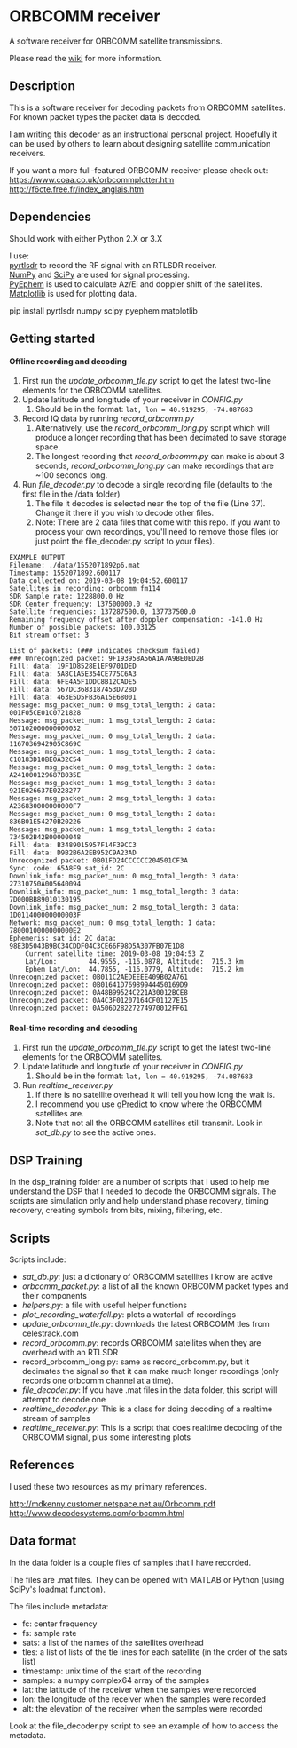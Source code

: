 # ORBCOMM receiver
A software receiver for ORBCOMM satellite transmissions.  

Please read the [wiki] for more information.

[wiki]: https://github.com/fbieberly/ORBCOMM-receiver/wiki  

## Description

This is a software receiver for decoding packets from ORBCOMM satellites. For known packet types the packet data is decoded.  

I am writing this decoder as an instructional personal project. Hopefully it
can be used by others to learn about designing satellite communication
receivers.  

If you want a more full-featured ORBCOMM receiver please check out:  
https://www.coaa.co.uk/orbcommplotter.htm  
http://f6cte.free.fr/index_anglais.htm  



## Dependencies

Should work with either Python 2.X or 3.X

I use:  
[pyrtlsdr] to record the RF signal with an RTLSDR receiver.  
[NumPy] and [SciPy] are used for signal processing.  
[PyEphem] is used to calculate Az/El and doppler shift of the satellites.  
[Matplotlib] is used for plotting data.

pip install pyrtlsdr numpy scipy pyephem matplotlib



[PyEphem]: https://rhodesmill.org/pyephem/index.html
[NumPy]: https://www.numpy.org/
[SciPy]: https://www.scipy.org/
[pyrtlsdr]: https://github.com/roger-/pyrtlsdr
[Matplotlib]: https://matplotlib.org/

## Getting started

#### Offline recording and decoding
1. First run the _update_orbcomm_tle.py_ script to get the latest two-line elements for the ORBCOMM satellites.
2. Update latitude and longitude of your receiver in _CONFIG.py_
    1. Should be in the format: ```lat, lon = 40.919295, -74.087683```
3. Record IQ data by running _record_orbcomm.py_
    1. Alternatively, use the _record_orbcomm_long.py_ script which will produce a longer recording that has been decimated to save storage space.
    1. The longest recording that _record_orbcomm.py_ can make is about 3 seconds, _record_orbcomm_long.py_ can make recordings that are ~100 seconds long.
4. Run _file_decoder.py_ to decode a single recording file (defaults to the first file in the /data folder)
    1. The file it decodes is selected near the top of the file (Line 37). Change it there if you wish to decode other files.
    1. Note: There are 2 data files that come with this repo. If you want to process your own recordings, you'll need to remove those files (or just point the file_decoder.py script to your files).

```
EXAMPLE OUTPUT
Filename: ./data/1552071892p6.mat
Timestamp: 1552071892.600117
Data collected on: 2019-03-08 19:04:52.600117
Satellites in recording: orbcomm fm114
SDR Sample rate: 1228800.0 Hz
SDR Center frequency: 137500000.0 Hz
Satellite frequencies: 137287500.0, 137737500.0
Remaining frequency offset after doppler compensation: -141.0 Hz
Number of possible packets: 100.03125
Bit stream offset: 3

List of packets: (### indicates checksum failed)
### Unrecognized packet: 9F193958A56A1A7A9BE0ED2B
Fill: data: 19F1D8528E1EF9701DED
Fill: data: 5A8C1A5E354CE775C6A3
Fill: data: 6FE4A5F1DDC8B12CADE5
Fill: data: 567DC3683187453D728D
Fill: data: 463E5D5FB36A15E68001
Message: msg_packet_num: 0 msg_total_length: 2 data: 001F05CE01C0721828
Message: msg_packet_num: 1 msg_total_length: 2 data: 507102000000000032
Message: msg_packet_num: 0 msg_total_length: 2 data: 1167036942905C869C
Message: msg_packet_num: 1 msg_total_length: 2 data: C10183D10BE0A32C54
Message: msg_packet_num: 0 msg_total_length: 3 data: A241000129687B035E
Message: msg_packet_num: 1 msg_total_length: 3 data: 921E026637E0228277
Message: msg_packet_num: 2 msg_total_length: 3 data: A236830000000000F7
Message: msg_packet_num: 0 msg_total_length: 2 data: 836B01E54270B20226
Message: msg_packet_num: 1 msg_total_length: 2 data: 734502B42B00000048
Fill: data: B3489015957F14F39CC3
Fill: data: D9B2B6A2EB952C9A23AD
Unrecognized packet: 0B01FD24CCCCCC204501CF3A
Sync: code: 65A8F9 sat_id: 2C
Downlink_info: msg_packet_num: 0 msg_total_length: 3 data: 27310750A005640094
Downlink_info: msg_packet_num: 1 msg_total_length: 3 data: 7D000BB89010130195
Downlink_info: msg_packet_num: 2 msg_total_length: 3 data: 1D011400000000003F
Network: msg_packet_num: 0 msg_total_length: 1 data: 7800010000000000E2
Ephemeris: sat_id: 2C data: 98E3D5043B9BC34CDDF04C3CE66F98D5A307FB07E1D8
	Current satellite time: 2019-03-08 19:04:53 Z
	Lat/Lon:        44.9555, -116.0878, Altitude:  715.3 km
	Ephem Lat/Lon:  44.7855, -116.0779, Altitude:  715.2 km
Unrecognized packet: 0B011C2AEDEEEE409B02A761
Unrecognized packet: 0B01641D76989944450169D9
Unrecognized packet: 0A48B99524C221A30012BCE8
Unrecognized packet: 0A4C3F01207164CF01127E15
Unrecognized packet: 0A506D28227274970012FF61
```



#### Real-time recording and decoding
1. First run the _update_orbcomm_tle.py_ script to get the latest two-line elements for the ORBCOMM satellites.
2. Update latitude and longitude of your receiver in _CONFIG.py_
    1. Should be in the format: ```lat, lon = 40.919295, -74.087683```
3. Run _realtime_receiver.py_
    1. If there is no satellite overhead it will tell you how long the wait is.
    1. I recommend you use [gPredict] to know where the ORBCOMM satellites are.
    1. Note that not all the ORBCOMM satellites still transmit. Look in _sat_db.py_ to see the active ones.


[gPredict]: http://gpredict.oz9aec.net/


## DSP Training

In the dsp_training folder are a number of scripts that I used to help me understand the DSP that I needed to decode the ORBCOMM signals. The scripts are simulation only and help understand phase recovery, timing recovery, creating symbols from bits, mixing, filtering, etc.



## Scripts


Scripts include:
- _sat_db.py_: just a dictionary of ORBCOMM satellites I know are active
- _orbcomm_packet.py_: a list of all the known ORBCOMM packet types and their components
- _helpers.py_: a file with useful helper functions
- _plot_recording_waterfall.py_: plots a waterfall of recordings
- _update_orbcomm_tle.py_: downloads the latest ORBCOMM tles from celestrack.com
- _record_orbcomm.py_: records ORBCOMM satellites when they are overhead with an RTLSDR
- record_orbcomm_long.py: same as record_orbcomm.py, but it decimates the signal so that it can make much longer recordings (only records one orbcomm channel at a time).
- _file_decoder.py_: If you have .mat files in the data folder, this script will attempt to decode one
- _realtime_decoder.py_: This is a class for doing decoding of a realtime stream of samples
- _realtime_receiver.py_: This is a script that does realtime decoding of the ORBCOMM signal, plus some interesting plots





## References

I used these two resources as my primary references.

http://mdkenny.customer.netspace.net.au/Orbcomm.pdf  
http://www.decodesystems.com/orbcomm.html  


## Data format

In the data folder is a couple files of samples that I have recorded.

The files are .mat files. They can be opened with MATLAB or Python (using SciPy's loadmat function).

The files include metadata:
- fc: center frequency
- fs: sample rate
- sats: a list of the names of the satellites overhead
- tles: a list of lists of the tle lines for each satellite (in the order of the sats list)
- timestamp: unix time of the start of the recording
- samples: a numpy complex64 array of the samples
- lat: the latitude of the receiver when the samples were recorded
- lon: the longitude of the receiver when the samples were recorded
- alt: the elevation of the receiver when the samples were recorded

Look at the file_decoder.py script to see an example of how to access the metadata.

